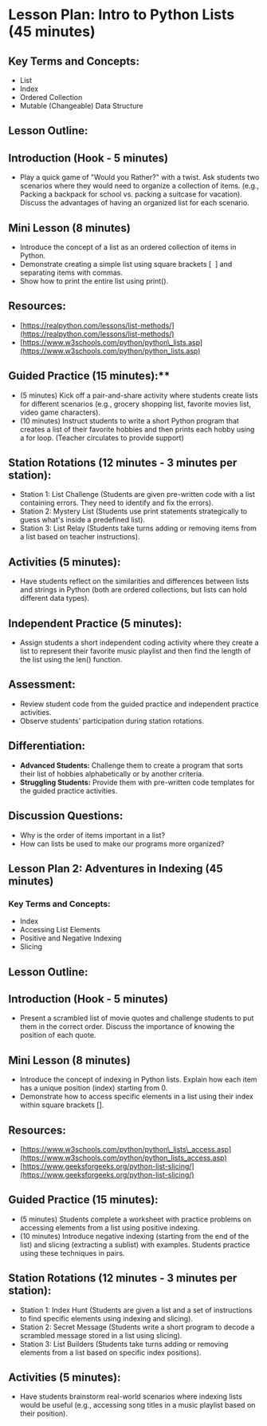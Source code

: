 # Lesson Plan: Intro to Python Lists (45 minutes)
## Key Terms and Concepts:
- List
- Index
- Ordered Collection
- Mutable (Changeable) Data Structure
## Lesson Outline:
## Introduction (Hook - 5 minutes)
-   Play a quick game of "Would you Rather?" with a twist. Ask students two scenarios where they would need to organize a collection of items. (e.g., Packing a backpack for school vs. packing a suitcase for vacation). Discuss the advantages of having an organized list for each scenario.
## Mini Lesson (8 minutes)
-   Introduce the concept of a list as an ordered collection of items in Python.
-   Demonstrate creating a simple list using square brackets \[  \] and separating items with commas.
-   Show how to print the entire list using print().
## Resources:
-   [https://realpython.com/lessons/list-methods/](https://realpython.com/lessons/list-methods/)
-   [https://www.w3schools.com/python/python\_lists.asp](https://www.w3schools.com/python/python_lists.asp)
## Guided Practice (15 minutes):**
-   (5 minutes) Kick off a pair-and-share activity where students create lists for different scenarios (e.g., grocery shopping list, favorite movies list, video game characters).
-   (10 minutes) Instruct students to write a short Python program that creates a list of their favorite hobbies and then prints each hobby using a for loop. (Teacher circulates to provide support)
## Station Rotations (12 minutes - 3 minutes per station):
-   Station 1: List Challenge (Students are given pre-written code with a list containing errors. They need to identify and fix the errors).
-   Station 2: Mystery List (Students use print statements strategically to guess what's inside a predefined list).
-   Station 3: List Relay (Students take turns adding or removing items from a list based on teacher instructions).
## Activities (5 minutes):
-   Have students reflect on the similarities and differences between lists and strings in Python (both are ordered collections, but lists can hold different data types).
## Independent Practice (5 minutes):
-   Assign students a short independent coding activity where they create a list to represent their favorite music playlist and then find the length of the list using the len() function.
## Assessment:
-   Review student code from the guided practice and independent practice activities.
-   Observe students' participation during station rotations.
## Differentiation:
-   **Advanced Students:** Challenge them to create a program that sorts their list of hobbies alphabetically or by another criteria.
-   **Struggling Students:** Provide them with pre-written code templates for the guided practice activities.
## Discussion Questions:
-   Why is the order of items important in a list?
-   How can lists be used to make our programs more organized?


## Lesson Plan 2: Adventures in Indexing (45 minutes)
### Key Terms and Concepts:
-   Index
-   Accessing List Elements
-   Positive and Negative Indexing
-   Slicing
## Lesson Outline:
## Introduction (Hook - 5 minutes)
-   Present a scrambled list of movie quotes and challenge students to put them in the correct order. Discuss the importance of knowing the position of each quote.
## Mini Lesson (8 minutes)
-   Introduce the concept of indexing in Python lists. Explain how each item has a unique position (index) starting from 0.
-   Demonstrate how to access specific elements in a list using their index within square brackets \[\].
## Resources:
-   [https://www.w3schools.com/python/python\_lists\_access.asp](https://www.w3schools.com/python/python_lists_access.asp)
-   [https://www.geeksforgeeks.org/python-list-slicing/](https://www.geeksforgeeks.org/python-list-slicing/)
## Guided Practice (15 minutes):
-   (5 minutes) Students complete a worksheet with practice problems on accessing elements from a list using positive indexing.
-   (10 minutes) Introduce negative indexing (starting from the end of the list) and slicing (extracting a sublist) with examples. Students practice using these techniques in pairs.
## Station Rotations (12 minutes - 3 minutes per station):
-   Station 1: Index Hunt (Students are given a list and a set of instructions to find specific elements using indexing and slicing).
-   Station 2: Secret Message (Students write a short program to decode a scrambled message stored in a list using slicing).
-   Station 3: List Builders (Students take turns adding or removing elements from a list based on specific index positions).
## Activities (5 minutes):
-   Have students brainstorm real-world scenarios where indexing lists would be useful (e.g., accessing song titles in a music playlist based on their position).

